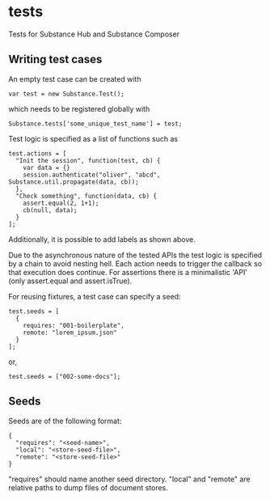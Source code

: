 tests
=====

Tests for Substance Hub and Substance Composer

Writing test cases
------------------

An empty test case can be created with

    var test = new Substance.Test();

which needs to be registered globally with

    Substance.tests['some_unique_test_name'] = test;

Test logic is specified as a list of functions such as

    test.actions = [
      "Init the session", function(test, cb) {
        var data = {}
        session.authenticate("oliver", "abcd", Substance.util.propagate(data, cb));
      },
      "Check something", function(data, cb) {
        assert.equal(2, 1+1);
        cb(null, data);
      }
    ];

Additionally, it is possible to add labels as shown above.

Due to the asynchronous nature of the tested APIs the test logic is specified by a chain
to avoid nesting hell. Each action needs to trigger the callback so that execution does continue.
For assertions there is a minimalistic 'API' (only assert.equal and assert.isTrue).

For reusing fixtures, a test case can specify a seed:

    test.seeds = [
      {
        requires: "001-boilerplate",
        remote: "lorem_ipsum.json"
      }
    ];

or,

    test.seeds = ["002-some-docs"];

Seeds
-----

Seeds are of the following format:

    {
      "requires": "<seed-name>",
      "local": "<store-seed-file>",
      "remote": "<store-seed-file>"
    }

"requires" should name another seed directory.
"local" and "remote" are relative paths to dump files of document stores.
